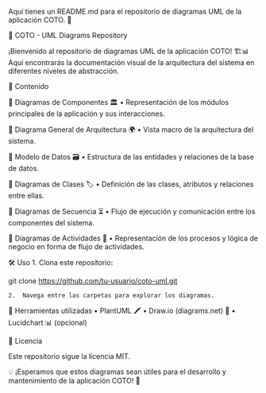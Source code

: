 Aquí tienes un README.md para el repositorio de diagramas UML de la aplicación COTO. 🚀

📌 COTO - UML Diagrams Repository

¡Bienvenido al repositorio de diagramas UML de la aplicación COTO! 🏗️📊 Aquí encontrarás la documentación visual de la arquitectura del sistema en diferentes niveles de abstracción.

📂 Contenido

🔹 Diagramas de Componentes 🏛️
	•	Representación de los módulos principales de la aplicación y sus interacciones.

🔹 Diagrama General de Arquitectura 🌍
	•	Vista macro de la arquitectura del sistema.

🔹 Modelo de Datos 🗃️
	•	Estructura de las entidades y relaciones de la base de datos.

🔹 Diagramas de Clases 🏷️
	•	Definición de las clases, atributos y relaciones entre ellas.

🔹 Diagramas de Secuencia ⏳
	•	Flujo de ejecución y comunicación entre los componentes del sistema.

🔹 Diagramas de Actividades 🔄
	•	Representación de los procesos y lógica de negocio en forma de flujo de actividades.

🛠️ Uso
	1.	Clona este repositorio:

git clone https://github.com/tu-usuario/coto-uml.git


	2.	Navega entre las carpetas para explorar los diagramas.

🎨 Herramientas utilizadas
	•	PlantUML 🖍️
	•	Draw.io (diagrams.net) 📐
	•	Lucidchart 📊 (opcional)

📜 Licencia

Este repositorio sigue la licencia MIT.

💡 ¡Esperamos que estos diagramas sean útiles para el desarrollo y mantenimiento de la aplicación COTO! 🚀